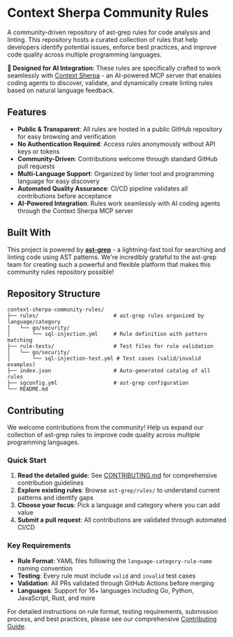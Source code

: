 # Context Sherpa Community Rules

A community-driven repository of ast-grep rules for code analysis and linting. This repository hosts a curated collection of rules that help developers identify potential issues, enforce best practices, and improve code quality across multiple programming languages.

**🤖 Designed for AI Integration**: These rules are specifically crafted to work seamlessly with [Context Sherpa](https://github.com/hackafterdark/context-sherpa) - an AI-powered MCP server that enables coding agents to discover, validate, and dynamically create linting rules based on natural language feedback.

## Features

- **Public & Transparent**: All rules are hosted in a public GitHub repository for easy browsing and verification
- **No Authentication Required**: Access rules anonymously without API keys or tokens
- **Community-Driven**: Contributions welcome through standard GitHub pull requests
- **Multi-Language Support**: Organized by linter tool and programming language for easy discovery
- **Automated Quality Assurance**: CI/CD pipeline validates all contributions before acceptance
- **AI-Powered Integration**: Rules work seamlessly with AI coding agents through the Context Sherpa MCP server

## Built With

This project is powered by [**ast-grep**](https://ast-grep.github.io/) - a lightning-fast tool for searching and linting code using AST patterns. We're incredibly grateful to the ast-grep team for creating such a powerful and flexible platform that makes this community rules repository possible!

## Repository Structure

```
context-sherpa-community-rules/
├── rules/                        # ast-grep rules organized by language/category
│   └── go/security/
│       └── sql-injection.yml     # Rule definition with pattern matching
├── rule-tests/                   # Test files for rule validation
│   └── go/security/
│       └── sql-injection-test.yml # Test cases (valid/invalid examples)
├── index.json                    # Auto-generated catalog of all rules
├── sgconfig.yml                  # ast-grep configuration
└── README.md
```

## Contributing

We welcome contributions from the community! Help us expand our collection of ast-grep rules to improve code quality across multiple programming languages.

### Quick Start

1. **Read the detailed guide**: See [CONTRIBUTING.md](./CONTRIBUTING.md) for comprehensive contribution guidelines
2. **Explore existing rules**: Browse `ast-grep/rules/` to understand current patterns and identify gaps
3. **Choose your focus**: Pick a language and category where you can add value
4. **Submit a pull request**: All contributions are validated through automated CI/CD

### Key Requirements

- **Rule Format**: YAML files following the `language-category-rule-name` naming convention
- **Testing**: Every rule must include `valid` and `invalid` test cases
- **Validation**: All PRs validated through GitHub Actions before merging
- **Languages**: Support for 16+ languages including Go, Python, JavaScript, Rust, and more

For detailed instructions on rule format, testing requirements, submission process, and best practices, please see our comprehensive [Contributing Guide](./CONTRIBUTING.md).